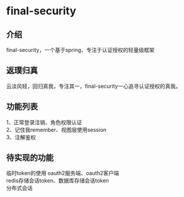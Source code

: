# final-security

## 介绍
final-security，一个基于spring、专注于认证授权的轻量级框架<br/>

## 返璞归真
云淡风轻，回归真我，专注其一，final-security一心追寻认证授权的真我。


## 功能列表
1、正常登录注销、角色权限认证<br/>
2、记住我remember、视图层使用session<br/>
3、注解鉴权

## 待实现的功能
临时token的使用
oauth2服务端、oauth2客户端<br/>
redis存储会话token、数据库存储会话token<br/>
分布式会话